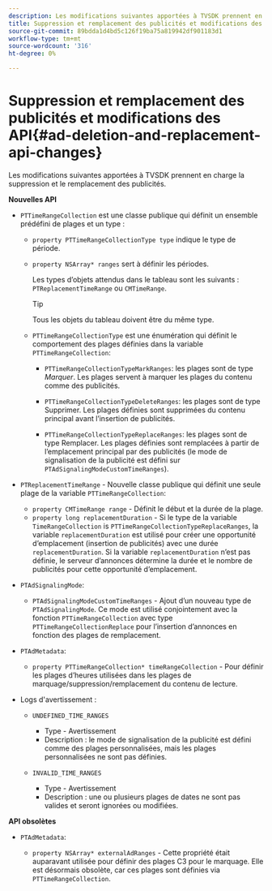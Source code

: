 ```yaml
---
description: Les modifications suivantes apportées à TVSDK prennent en charge la suppression et le remplacement des publicités.
title: Suppression et remplacement des publicités et modifications des API
source-git-commit: 89bdda1d4bd5c126f19ba75a819942df901183d1
workflow-type: tm+mt
source-wordcount: '316'
ht-degree: 0%

---
```



# Suppression et remplacement des publicités et modifications des API{#ad-deletion-and-replacement-api-changes}

Les modifications suivantes apportées à TVSDK prennent en charge la suppression et le remplacement des publicités.

**Nouvelles API**

* `PTTimeRangeCollection` est une classe publique qui définit un ensemble prédéfini de plages et un type :

   * `property PTTimeRangeCollectionType type` indique le type de période.
   * `property NSArray* ranges` sert à définir les périodes.

     Les types d’objets attendus dans le tableau sont les suivants : `PTReplacementTimeRange` ou `CMTimeRange`.

     >[!TIP]
     >
     >Tous les objets du tableau doivent être du même type.

   * `PTTimeRangeCollectionType` est une énumération qui définit le comportement des plages définies dans la variable `PTTimeRangeCollection`:

      * `PTTimeRangeCollectionTypeMarkRanges`: les plages sont de type *Marquer*. Les plages servent à marquer les plages du contenu comme des publicités.

      * `PTTimeRangeCollectionTypeDeleteRanges`: les plages sont de type Supprimer. Les plages définies sont supprimées du contenu principal avant l’insertion de publicités.
      * `PTTimeRangeCollectionTypeReplaceRanges`: les plages sont de type Remplacer. Les plages définies sont remplacées à partir de l’emplacement principal par des publicités (le mode de signalisation de la publicité est défini sur `PTAdSignalingModeCustomTimeRanges`).

* `PTReplacementTimeRange` - Nouvelle classe publique qui définit une seule plage de la variable `PTTimeRangeCollection`:

   * `property CMTimeRange range` - Définit le début et la durée de la plage.
   * `property long replacementDuration` - Si le type de la variable `TimeRangeCollection` is `PTTimeRangeCollectionTypeReplaceRanges`, la variable `replacementDuration` est utilisé pour créer une opportunité d’emplacement (insertion de publicités) avec une durée `replacementDuration`. Si la variable `replacementDuration` n’est pas définie, le serveur d’annonces détermine la durée et le nombre de publicités pour cette opportunité d’emplacement.

* `PTAdSignalingMode`:

   * `PTAdSignalingModeCustomTimeRanges` - Ajout d’un nouveau type de `PTAdSignalingMode`. Ce mode est utilisé conjointement avec la fonction `PTTimeRangeCollection` avec type `PTTimeRangeCollectionReplace` pour l’insertion d’annonces en fonction des plages de remplacement.

* `PTAdMetadata`:

   * `property PTTimeRangeCollection* timeRangeCollection` - Pour définir les plages d’heures utilisées dans les plages de marquage/suppression/remplacement du contenu de lecture.

* Logs d&#39;avertissement :

   * `UNDEFINED_TIME_RANGES`

      * Type - Avertissement
      * Description : le mode de signalisation de la publicité est défini comme des plages personnalisées, mais les plages personnalisées ne sont pas définies.

   * `INVALID_TIME_RANGES`

      * Type - Avertissement
      * Description : une ou plusieurs plages de dates ne sont pas valides et seront ignorées ou modifiées.

**API obsolètes**

* `PTAdMetadata`:

   * `property NSArray* externalAdRanges` - Cette propriété était auparavant utilisée pour définir des plages C3 pour le marquage. Elle est désormais obsolète, car ces plages sont définies via `PTTimeRangeCollection`.


